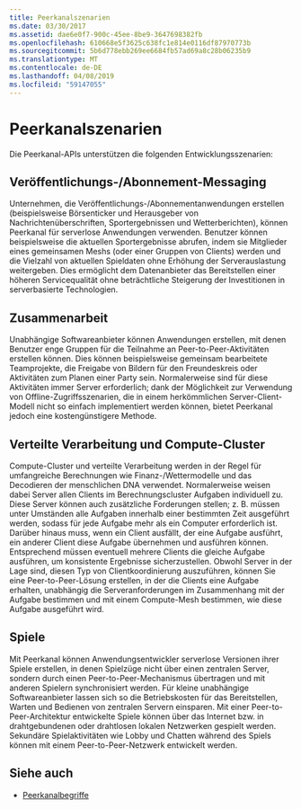```yaml
---
title: Peerkanalszenarien
ms.date: 03/30/2017
ms.assetid: dae6e0f7-900c-45ee-8be9-3647698382fb
ms.openlocfilehash: 610668e5f3625c638fc1e814e0116df87970773b
ms.sourcegitcommit: 5b6d778ebb269ee6684fb57ad69a8c28b06235b9
ms.translationtype: MT
ms.contentlocale: de-DE
ms.lasthandoff: 04/08/2019
ms.locfileid: "59147055"
---
```

# <a name="peer-channel-scenarios"></a>Peerkanalszenarien
Die Peerkanal-APIs unterstützen die folgenden Entwicklungsszenarien:  
  
## <a name="publicationsubscription-messaging"></a>Veröffentlichungs-/Abonnement-Messaging  
 Unternehmen, die Veröffentlichungs-/Abonnementanwendungen erstellen (beispielsweise Börsenticker und Herausgeber von Nachrichtenüberschriften, Sportergebnissen und Wetterberichten), können Peerkanal für serverlose Anwendungen verwenden. Benutzer können beispielsweise die aktuellen Sportergebnisse abrufen, indem sie Mitglieder eines gemeinsamen Meshs (oder einer Gruppen von Clients) werden und die Vielzahl von aktuellen Spieldaten ohne Erhöhung der Serverauslastung weitergeben. Dies ermöglicht dem Datenanbieter das Bereitstellen einer höheren Servicequalität ohne beträchtliche Steigerung der Investitionen in serverbasierte Technologien.  
  
## <a name="collaboration"></a>Zusammenarbeit  
 Unabhängige Softwareanbieter können Anwendungen erstellen, mit denen Benutzer enge Gruppen für die Teilnahme an Peer-to-Peer-Aktivitäten erstellen können. Dies können beispielsweise gemeinsam bearbeitete Teamprojekte, die Freigabe von Bildern für den Freundeskreis oder Aktivitäten zum Planen einer Party sein. Normalerweise sind für diese Aktivitäten immer Server erforderlich; dank der Möglichkeit zur Verwendung von Offline-Zugriffsszenarien, die in einem herkömmlichen Server-Client-Modell nicht so einfach implementiert werden können, bietet Peerkanal jedoch eine kostengünstigere Methode.  
  
## <a name="distributed-processing-and-compute-clusters"></a>Verteilte Verarbeitung und Compute-Cluster  
 Compute-Cluster und verteilte Verarbeitung werden in der Regel für umfangreiche Berechnungen wie Finanz-/Wettermodelle und das Decodieren der menschlichen DNA verwendet. Normalerweise weisen dabei Server allen Clients im Berechnungscluster Aufgaben individuell zu. Diese Server können auch zusätzliche Forderungen stellen; z. B. müssen unter Umständen alle Aufgaben innerhalb einer bestimmten Zeit ausgeführt werden, sodass für jede Aufgabe mehr als ein Computer erforderlich ist. Darüber hinaus muss, wenn ein Client ausfällt, der eine Aufgabe ausführt, ein anderer Client diese Aufgabe übernehmen und ausführen können. Entsprechend müssen eventuell mehrere Clients die gleiche Aufgabe ausführen, um konsistente Ergebnisse sicherzustellen. Obwohl Server in der Lage sind, diesen Typ von Clientkoordinierung auszuführen, können Sie eine Peer-to-Peer-Lösung erstellen, in der die Clients eine Aufgabe erhalten, unabhängig die Serveranforderungen im Zusammenhang mit der Aufgabe bestimmen und mit einem Compute-Mesh bestimmen, wie diese Aufgabe ausgeführt wird.  
  
## <a name="gaming"></a>Spiele  
 Mit Peerkanal können Anwendungsentwickler serverlose Versionen ihrer Spiele erstellen, in denen Spielzüge nicht über einen zentralen Server, sondern durch einen Peer-to-Peer-Mechanismus übertragen und mit anderen Spielern synchronisiert werden. Für kleine unabhängige Softwareanbieter lassen sich so die Betriebskosten für das Bereitstellen, Warten und Bedienen von zentralen Servern einsparen. Mit einer Peer-to-Peer-Architektur entwickelte Spiele können über das Internet bzw. in drahtgebundenen oder drahtlosen lokalen Netzwerken gespielt werden. Sekundäre Spielaktivitäten wie Lobby und Chatten während des Spiels können mit einem Peer-to-Peer-Netzwerk entwickelt werden.  
  
## <a name="see-also"></a>Siehe auch

- [Peerkanalbegriffe](../../../../docs/framework/wcf/feature-details/peer-channel-concepts.md)

